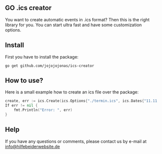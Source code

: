 ## GO .ics creator
You want to create automatic events in .ics format? Then this is the right library for you. You can start ultra fast and have some customization options.

## Install
First you have to install the package:

```console
go get github.com/jojojojonas/ics-creator
```

## How to use?
Here is a small example how to create an ics file over the package:

```go
create, err := ‌ics.Create(ics.Options{"./termin.ics", ics.Dates{"11.11.2020", "23:15:00"}, ics.Dates{"11.11.2020", "23:45:00"}, "Updates Hilfe bei der Website", "Get some updates done!"})
If err != nil {
	fmt.Println("Error: ", err)
}
```

## Help
If you have any questions or comments, please contact us by e-mail at [info@hilfebeiderwebsite.de](mailto:info@hilfebeiderwebsite.de)